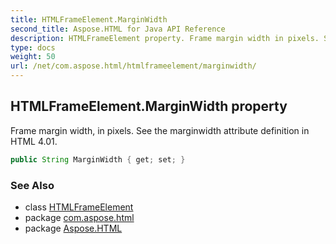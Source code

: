 ```yaml
---
title: HTMLFrameElement.MarginWidth
second_title: Aspose.HTML for Java API Reference
description: HTMLFrameElement property. Frame margin width in pixels. See the marginwidth attribute definition in HTML 4.01
type: docs
weight: 50
url: /net/com.aspose.html/htmlframeelement/marginwidth/
---
```

## HTMLFrameElement.MarginWidth property

Frame margin width, in pixels. See the marginwidth attribute definition in HTML 4.01.

```java
public String MarginWidth { get; set; }
```

### See Also

* class [HTMLFrameElement](../)
* package [com.aspose.html](../../htmlframeelement/)
* package [Aspose.HTML](../../../)
